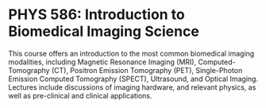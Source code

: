 # PHYS 586: Introduction to Biomedical Imaging Science

This course offers an introduction to the most common biomedical imaging modalities, including Magnetic Resonance Imaging (MRI), Computed-Tomography (CT), Positron Emission Tomography (PET), Single-Photon Emission Computed Tomography (SPECT), Ultrasound, and Optical Imaging. Lectures include discussions of imaging hardware, and relevant physics, as well as pre-clinical and clinical applications.